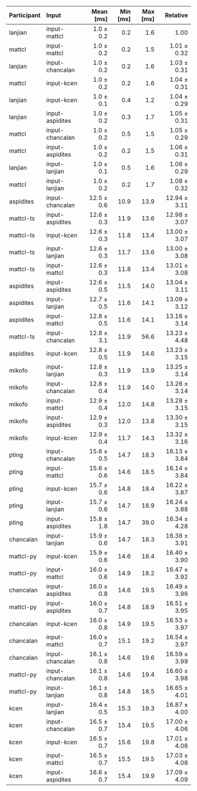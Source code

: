 | Participant | Input | Mean [ms] | Min [ms] | Max [ms] | Relative |
|:---|:---|---:|---:|---:|---:|
| lanjian | input-mattcl | 1.0 ± 0.2 | 0.2 | 1.6 | 1.00 |
| mattcl | input-mattcl | 1.0 ± 0.2 | 0.2 | 1.5 | 1.01 ± 0.32 |
| lanjian | input-chancalan | 1.0 ± 0.2 | 0.2 | 1.6 | 1.03 ± 0.31 |
| mattcl | input-kcen | 1.0 ± 0.2 | 0.2 | 1.6 | 1.04 ± 0.31 |
| lanjian | input-kcen | 1.0 ± 0.1 | 0.4 | 1.2 | 1.04 ± 0.29 |
| lanjian | input-aspidites | 1.0 ± 0.2 | 0.3 | 1.7 | 1.05 ± 0.31 |
| mattcl | input-chancalan | 1.0 ± 0.2 | 0.5 | 1.5 | 1.05 ± 0.29 |
| mattcl | input-aspidites | 1.0 ± 0.2 | 0.2 | 1.5 | 1.06 ± 0.31 |
| lanjian | input-lanjian | 1.0 ± 0.1 | 0.5 | 1.6 | 1.06 ± 0.29 |
| mattcl | input-lanjian | 1.0 ± 0.2 | 0.2 | 1.7 | 1.08 ± 0.32 |
| aspidites | input-chancalan | 12.5 ± 0.6 | 10.9 | 13.9 | 12.94 ± 3.11 |
| mattcl-ts | input-aspidites | 12.6 ± 0.3 | 11.9 | 13.6 | 12.98 ± 3.07 |
| mattcl-ts | input-kcen | 12.6 ± 0.3 | 11.8 | 13.4 | 13.00 ± 3.07 |
| mattcl-ts | input-lanjian | 12.6 ± 0.3 | 11.7 | 13.6 | 13.00 ± 3.08 |
| mattcl-ts | input-mattcl | 12.6 ± 0.3 | 11.8 | 13.4 | 13.01 ± 3.08 |
| aspidites | input-aspidites | 12.6 ± 0.5 | 11.5 | 14.0 | 13.04 ± 3.11 |
| aspidites | input-lanjian | 12.7 ± 0.5 | 11.6 | 14.1 | 13.09 ± 3.12 |
| aspidites | input-mattcl | 12.8 ± 0.5 | 11.6 | 14.1 | 13.16 ± 3.14 |
| mattcl-ts | input-chancalan | 12.8 ± 3.1 | 11.9 | 56.6 | 13.23 ± 4.48 |
| aspidites | input-kcen | 12.8 ± 0.5 | 11.9 | 14.6 | 13.23 ± 3.15 |
| mikofo | input-lanjian | 12.8 ± 0.3 | 11.9 | 13.9 | 13.25 ± 3.14 |
| mikofo | input-chancalan | 12.8 ± 0.4 | 11.9 | 14.0 | 13.26 ± 3.14 |
| mikofo | input-mattcl | 12.9 ± 0.4 | 12.0 | 14.8 | 13.28 ± 3.15 |
| mikofo | input-aspidites | 12.9 ± 0.3 | 12.0 | 13.8 | 13.30 ± 3.15 |
| mikofo | input-kcen | 12.9 ± 0.4 | 11.7 | 14.3 | 13.32 ± 3.16 |
| pting | input-chancalan | 15.6 ± 0.5 | 14.7 | 18.3 | 16.13 ± 3.84 |
| pting | input-mattcl | 15.6 ± 0.6 | 14.6 | 18.5 | 16.14 ± 3.84 |
| pting | input-kcen | 15.7 ± 0.6 | 14.8 | 18.4 | 16.22 ± 3.87 |
| pting | input-lanjian | 15.7 ± 0.6 | 14.7 | 18.9 | 16.24 ± 3.88 |
| pting | input-aspidites | 15.8 ± 1.8 | 14.7 | 39.0 | 16.34 ± 4.28 |
| chancalan | input-lanjian | 15.9 ± 0.6 | 14.7 | 18.3 | 16.38 ± 3.91 |
| mattcl-py | input-kcen | 15.9 ± 0.6 | 14.6 | 18.4 | 16.40 ± 3.90 |
| mattcl-py | input-mattcl | 16.0 ± 0.6 | 14.9 | 18.2 | 16.47 ± 3.92 |
| chancalan | input-aspidites | 16.0 ± 0.8 | 14.6 | 19.5 | 16.49 ± 3.96 |
| mattcl-py | input-aspidites | 16.0 ± 0.7 | 14.8 | 18.9 | 16.51 ± 3.95 |
| chancalan | input-kcen | 16.0 ± 0.8 | 14.9 | 19.5 | 16.53 ± 3.97 |
| chancalan | input-mattcl | 16.0 ± 0.7 | 15.1 | 19.2 | 16.54 ± 3.97 |
| chancalan | input-chancalan | 16.1 ± 0.8 | 14.6 | 19.6 | 16.59 ± 3.99 |
| mattcl-py | input-chancalan | 16.1 ± 0.8 | 14.6 | 19.4 | 16.60 ± 3.98 |
| mattcl-py | input-lanjian | 16.1 ± 0.8 | 14.8 | 18.5 | 16.65 ± 4.01 |
| kcen | input-lanjian | 16.4 ± 0.5 | 15.3 | 19.3 | 16.87 ± 4.00 |
| kcen | input-chancalan | 16.5 ± 0.7 | 15.4 | 19.5 | 17.00 ± 4.06 |
| kcen | input-kcen | 16.5 ± 0.7 | 15.6 | 19.8 | 17.01 ± 4.06 |
| kcen | input-mattcl | 16.5 ± 0.7 | 15.5 | 19.5 | 17.03 ± 4.08 |
| kcen | input-aspidites | 16.6 ± 0.7 | 15.4 | 19.9 | 17.09 ± 4.09 |
